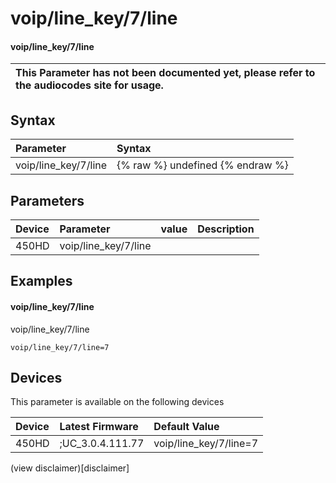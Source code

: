 ﻿---
description: voip/line_key/7/line
search:
    keywords: ['voip','line_key','7','line']
---

# voip/line_key/7/line

#### voip/line_key/7/line


| This Parameter has not been documented yet, please refer to the audiocodes site for usage.  |
| :--- |

## Syntax
| Parameter | Syntax |
| :--- | :--- |
|voip/line_key/7/line | {% raw %} undefined {% endraw %} |

## Parameters
|Device|Parameter|value|Description|
|:---|:---|:---|:---|
| 450HD | voip/line_key/7/line |  |  |

## Examples
#### voip/line_key/7/line

voip/line_key/7/line

```
voip/line_key/7/line=7
```

## Devices
This parameter is available on the following devices

| Device | Latest Firmware | Default Value |
|:---|:---|:---|
| 450HD | ;UC_3.0.4.111.77 | voip/line_key/7/line=7 

(view disclaimer)[disclaimer]
